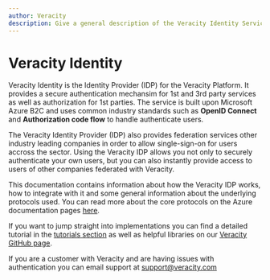 ```yaml
---
author: Veracity
description: Give a general description of the Veracity Identity Service.
---
```


# Veracity Identity
Veracity Identity is the Identity Provider (IDP) for the Veracity Platform. It provides a secure authentication mechansim for 1st and 3rd party services as well as authorization for 1st parties. The service is built upon Microsoft Azure B2C and uses common industry standards such as **OpenID Connect** and **Authorization code flow** to handle authenticate users.

The Veracity Identity Provider (IDP) also provides federation services other industry leading companies in order to allow single-sign-on for users accross the sector. Using the Veracity IDP allows you not only to securely authenticate your own users, but you can also instantly provide access to users of other companies federated with Veracity.

This documentation contains information about how the Veracity IDP works, how to integrate with it and some general information about the underlying protocols used. You can read more about the core protocols on the Azure documentation pages [here](https://docs.microsoft.com/en-us/azure/active-directory/develop/v2-app-types).

If you want to jump straight into implementations you can find a detailed tutorial in the [tutorials section](nodejs-webapp-ts/1-introduction.md) as well as helpful libraries on our [Veracity GitHub page](https://github.com/veracity).

If you are a customer with Veracity and are having issues with authentication you can email support at [support@veracity.com](mailto:support.veracity.com)